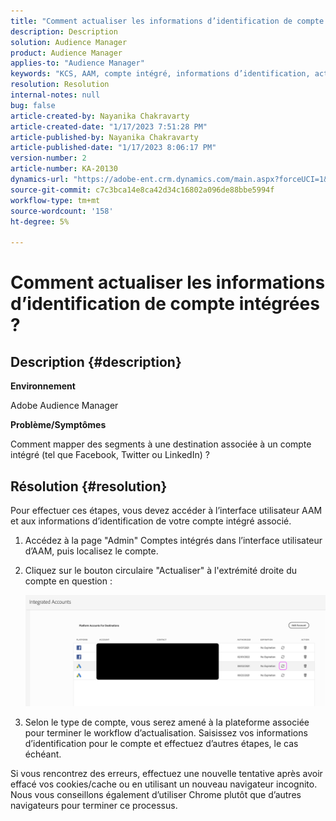 ```yaml
---
title: "Comment actualiser les informations d’identification de compte intégrées ?"
description: Description
solution: Audience Manager
product: Audience Manager
applies-to: "Audience Manager"
keywords: "KCS, AAM, compte intégré, informations d’identification, actualisation, destinations, twitter, facebook, linkedin"
resolution: Resolution
internal-notes: null
bug: false
article-created-by: Nayanika Chakravarty
article-created-date: "1/17/2023 7:51:28 PM"
article-published-by: Nayanika Chakravarty
article-published-date: "1/17/2023 8:06:17 PM"
version-number: 2
article-number: KA-20130
dynamics-url: "https://adobe-ent.crm.dynamics.com/main.aspx?forceUCI=1&pagetype=entityrecord&etn=knowledgearticle&id=987c0e51-a096-ed11-aad1-6045bd006ce9"
source-git-commit: c7c3bca14e8ca42d34c16802a096de88bbe5994f
workflow-type: tm+mt
source-wordcount: '158'
ht-degree: 5%

---
```


# Comment actualiser les informations d’identification de compte intégrées ?

## Description {#description}


<b>Environnement</b>

Adobe Audience Manager

<b>Problème/Symptômes</b>

Comment mapper des segments à une destination associée à un compte intégré (tel que Facebook, Twitter ou LinkedIn) ?


## Résolution {#resolution}


Pour effectuer ces étapes, vous devez accéder à l’interface utilisateur AAM et aux informations d’identification de votre compte intégré associé.

1. Accédez à la page &quot;Admin&quot; Comptes intégrés dans l’interface utilisateur d’AAM, puis localisez le compte.
2. Cliquez sur le bouton circulaire &quot;Actualiser&quot; à l&#39;extrémité droite du compte en question :



   ![](assets/6e040206-7307-ed11-82e4-00224809a9e0.png)


3. Selon le type de compte, vous serez amené à la plateforme associée pour terminer le workflow d’actualisation. Saisissez vos informations d’identification pour le compte et effectuez d’autres étapes, le cas échéant.


Si vous rencontrez des erreurs, effectuez une nouvelle tentative après avoir effacé vos cookies/cache ou en utilisant un nouveau navigateur incognito. Nous vous conseillons également d’utiliser Chrome plutôt que d’autres navigateurs pour terminer ce processus.
